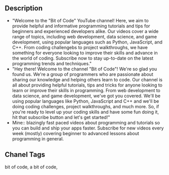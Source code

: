 ## Description
- "Welcome to the "Bit of Code" YouTube channel! Here, we aim to provide helpful and informative programming tutorials and tips for beginners and experienced developers alike. Our videos cover a wide range of topics, including web development, data science, and game development, using popular languages such as Python, JavaScript, and C++. From coding challengebs to project walkthroughs, we have something for everyone looking to improve their skills and advance in the world of coding. Subscribe now to stay up-to-date on the latest programming trends and techniques."
- "Hey there! Welcome to the channel "Bit of Code"! We're so glad you found us. We're a group of programmers who are passionate about sharing our knowledge and helping others learn to code. Our channel is all about providing helpful tutorials, tips and tricks for anyone looking to learn or improve their skills in programming. From web development to data science, and game development, we've got you covered. We'll be using popular languages like Python, JavaScript and C++ and we'll be doing coding challenges, project walkthroughs, and much more. So, if you're ready to level up your coding skills and have some fun doing it, hit that subscribe button and let's get started!"
- Mine:: blazingly fast paced videos about programming and tutorials so you can build and ship your apps faster. Subscribe for new videos every week (mostly) covering beginner to advanced lessons about  programming in general. 

## Chanel Tags
bit of code, a bit of code, 